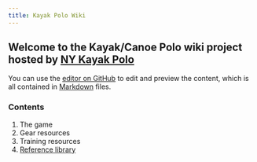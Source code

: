 ```yaml
---
title: Kayak Polo Wiki
---
```


## Welcome to the Kayak/Canoe Polo wiki project hosted by [NY Kayak Polo](https://www.nykayakpolo.org/)

You can use the [editor on GitHub](https://github.com/nykp/wiki/edit/gh-pages/index.md) to edit and preview the content, which is all contained in [Markdown](https://docs.github.com/en/github/writing-on-github/getting-started-with-writing-and-formatting-on-github/basic-writing-and-formatting-syntax) files.

### Contents

1. The game
2. Gear resources
3. Training resources
4. [Reference library](library.md)
